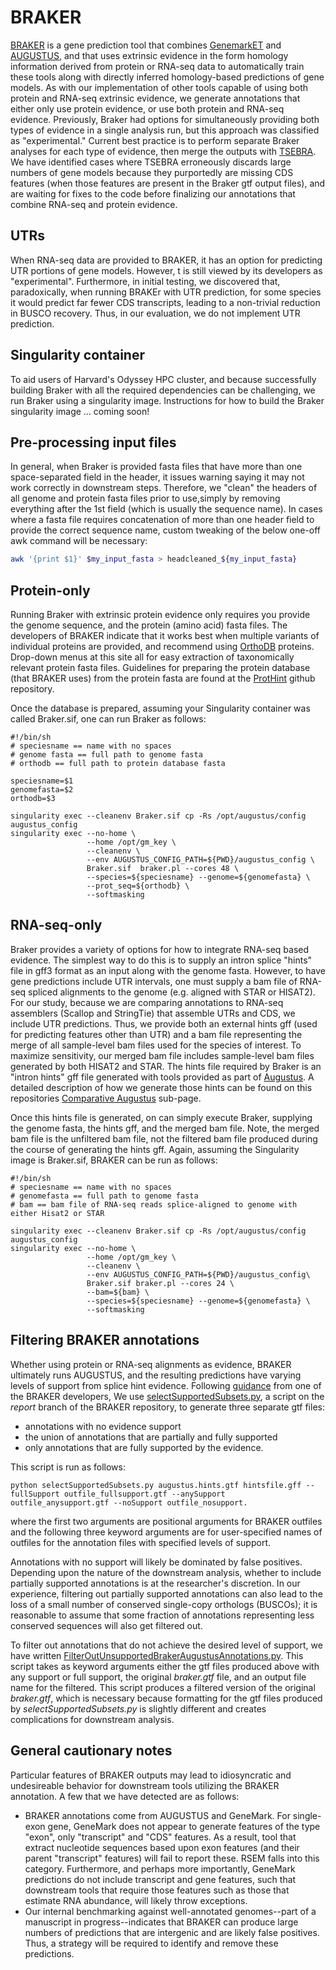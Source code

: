 # BRAKER
[BRAKER](https://github.com/Gaius-Augustus/BRAKER) is a gene prediction tool that combines [GenemarkET](http://exon.gatech.edu/GeneMark/) and [AUGUSTUS](https://github.com/Gaius-Augustus/Augustus), and that uses extrinsic evidence in the form homology information derived from protein or RNA-seq data to automatically train these tools along with directly inferred homology-based predictions of gene models. As with our implementation of other tools capable of using both protein and RNA-seq extrinsic evidence, we generate annotations that either only use protein evidence, or use both protein and RNA-seq evidence. Previously, Braker had options for simultaneously providing both types of evidence in a single analysis run, but this approach was classified as "experimental." Current best practice is to perform separate Braker analyses for each type of evidence, then merge the outputs with [TSEBRA](https://github.com/Gaius-Augustus/TSEBRA). We have identified cases where TSEBRA erroneously discards large numbers of gene models because they purportedly are missing CDS features (when those features are present in the Braker gtf output files), and are waiting for fixes to the code before finalizing our annotations that combine RNA-seq and protein evidence.

## UTRs
When RNA-seq data are provided to BRAKER, it  has an option for predicting UTR portions of gene models. However, t is still viewed by its developers as "experimental". Furthermore, in initial testing, we discovered that, paradoxically, when running BRAKEr with UTR prediction, for some species it would predict far fewer CDS transcripts, leading to a non-trivial reduction in BUSCO recovery. Thus, in our evaluation, we do not implement UTR prediction.

## Singularity container
To aid users of Harvard's Odyssey HPC cluster, and because successfully building Braker with all the required dependencies can be challenging, we run Braker using a singularity image. Instructions for how to build the Braker singularity image ... coming soon!

## Pre-processing input files
In general, when Braker is provided fasta files that have more than one space-separated field in the header, it issues warning saying it may not work correctly in downstream steps. Therefore, we "clean" the headers of all genome and protein fasta files prior to use,simply by removing everything after the 1st field (which is usually the sequence name). In cases where a fasta file requires concatenation of more than one header field to provide the correct sequence name, custom tweaking of the below one-off awk command will be necessary:
```bash
awk '{print $1}' $my_input_fasta > headcleaned_${my_input_fasta}
```

## Protein-only
Running Braker with extrinsic protein evidence only requires you provide the genome sequence, and the protein (amino acid) fasta files. The developers of BRAKER indicate that it works best when multiple variants of individual proteins are provided, and recommend using [OrthoDB](https://www.orthodb.org/) proteins. Drop-down menus at this site all for easy extraction of taxonomically relevant protein fasta files. Guidelines for preparing the protein database (that BRAKER uses) from the protein fasta are found at the [ProtHint](https://github.com/gatech-genemark/ProtHint#protein-database-preparation) github repository.

Once the database is prepared, assuming your Singularity container was called Braker.sif, one can run Braker as follows:
```
#!/bin/sh
# speciesname == name with no spaces
# genome fasta == full path to genome fasta
# orthodb == full path to protein database fasta

speciesname=$1
genomefasta=$2
orthodb=$3

singularity exec --cleanenv Braker.sif cp -Rs /opt/augustus/config augustus_config
singularity exec --no-home \
                 --home /opt/gm_key \
                 --cleanenv \
                 --env AUGUSTUS_CONFIG_PATH=${PWD}/augustus_config \
                 Braker.sif  braker.pl --cores 48 \
                 --species=${speciesname} --genome=${genomefasta} \
                 --prot_seq=${orthodb} \
                 --softmasking 
```

## RNA-seq-only
Braker provides a variety of options for how to integrate RNA-seq based evidence. The simplest way to do this is to supply an intron splice "hints" file in gff3 format as an input along with the genome fasta. However, to have gene predictions include UTR intervals, one must supply a bam file of RNA-seq spliced alignments to the genome (e.g. aligned with STAR or HISAT2). For our study, because we are comparing annotations to RNA-seq assemblers (Scallop and StringTie) that assemble UTRs and CDS, we include UTR predictions. Thus, we provide both an external hints gff (used for predicting features other than UTR) and a bam file representing the merge of all sample-level bam files used for the species of interest. To maximize sensitivity, our merged bam file includes sample-level bam files generated by both HISAT2 and STAR. The hints file required by Braker is an "intron hints" gff file generated with tools provided as part of [Augustus](https://github.com/Gaius-Augustus/Augustus). A detailed description of how we generate those hints can be found on this repositories [Comparative Augustus](https://github.com/harvardinformatics/GenomeAnnotation/tree/master/ComparativeAugustus) sub-page. 

Once this hints file is generated, on can simply execute Braker, supplying the genome fasta, the hints gff, and the merged bam file. Note, the merged bam file is the unfiltered bam file, not the filtered bam file produced during the course of generating the hints gff. Again, assuming the Singularity image is Braker.sif, BRAKER can be run as follows:
```
#!/bin/sh
# speciesname == name with no spaces
# genomefasta == full path to genome fasta
# bam == bam file of RNA-seq reads splice-aligned to genome with either Hisat2 or STAR

singularity exec --cleanenv Braker.sif cp -Rs /opt/augustus/config augustus_config
singularity exec --no-home \
                 --home /opt/gm_key \
                 --cleanenv \
                 --env AUGUSTUS_CONFIG_PATH=${PWD}/augustus_config\
                 Braker.sif braker.pl --cores 24 \
                 --bam=${bam} \
                 --species=${speciesname} --genome=${genomefasta} \
                 --softmasking 
```

## Filtering BRAKER annotations
Whether using protein or RNA-seq alignments as evidence, BRAKER ultimately runs AUGUSTUS, and the resulting predictions have varying levels of support from splice hint evidence. Following [guidance](https://github.com/Gaius-Augustus/BRAKER/issues/319#issuecomment-777078174) from one of the BRAKER developers, We use [selectSupportedSubsets.py](https://github.com/Gaius-Augustus/BRAKER/blob/report/scripts/predictionAnalysis/selectSupportedSubsets.py), a script on the *report* branch of the BRAKER repository, to generate three separate gtf files:
* annotations with no evidence support
* the union of annotations that are partially and fully supported
* only annotations that are fully supported by the evidence.

This script is run as follows:

```
python selectSupportedSubsets.py augustus.hints.gtf hintsfile.gff --fullSupport outfile_fullsupport.gtf --anySupport outfile_anysupport.gtf --noSupport outfile_nosupport.
``` 

where the first two arguments are positional arguments for BRAKER outfiles and the following three keyword arguments are for user-specified names of outfiles for the annotation files with specified levels of support.


Annotations with no support will likely be dominated by false positives. Depending upon the nature of the downstream analysis, whether to include partially supported annotations is at the researcher's discretion. In our experience, filtering out partially supported annotations can also lead to the loss of a small number of conserved single-copy orthologs (BUSCOs); it is reasonable to assume that some fraction of annotations representing less conserved sequences will also get filtered out.   


To filter out annotations that do not achieve the desired level of support, we have written [FilterOutUnsupportedBrakerAugustusAnnotations.py](https://github.com/harvardinformatics/GenomeAnnotation-Braker/blob/main/utilities/FilterOutUnsupportedBrakerAugustusAnnotations.py). This script takes as keyword arguments either the gtf files produced above with any support or full support, the original *braker.gtf* file, and an output file name for the filtered. This script produces a filtered version of the original *braker.gtf*, which is necessary because formatting for the gtf files produced by *selectSupportedSubsets.py* is slightly different and creates complications for downstream analysis. 


## General cautionary notes
Particular features of BRAKER outputs may lead to idiosyncratic and undesireable behavior for downstream tools utilizing the BRAKER annotation. A few that we have detected are as follows:
* BRAKER annotations come from AUGUSTUS and GeneMark. For single-exon gene, GeneMark does not appear to generate features of the type "exon", only "transcript" and "CDS" features. As a result, tool that extract nucleotide sequences based upon exon features (and their parent "transcript" features) will fail to report these. RSEM falls into this category. Furthermore, and perhaps more importantly, GeneMark predictions do not include transcript and gene features, such that downstream tools that require those features such as those that estimate RNA abundance, will likely throw exceptions. 
* Our internal benchmarking against well-annotated genomes--part of a manuscript in progress--indicates that BRAKER can produce large numbers of predictions that are intergenic and are likely false positives. Thus, a strategy will be required to identify and remove these predictions.
